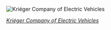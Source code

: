 
![Kriéger Company of Electric Vehicles](https://upload.wikimedia.org/wikipedia/commons/thumb/0/0d/Senator_George_P._Wetmore_of_Rhode_Island_in_a_Krieger_electric_automobile.jpg/525px-Senator_George_P._Wetmore_of_Rhode_Island_in_a_Krieger_electric_automobile.jpg)

*[Kriéger Company of Electric Vehicles](https://wikipedia.org/wiki/File:Senator_George_P._Wetmore_of_Rhode_Island_in_a_Krieger_electric_automobile.jpg)*
